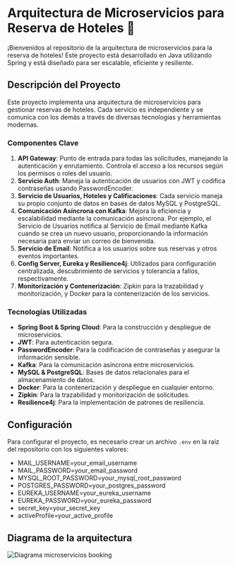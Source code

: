 # Arquitectura de Microservicios para Reserva de Hoteles 🏨

¡Bienvenidos al repositorio de la arquitectura de microservicios para la reserva de hoteles! Este proyecto está desarrollado en Java utilizando Spring y está diseñado para ser escalable, eficiente y resiliente.

## Descripción del Proyecto

Este proyecto implementa una arquitectura de microservicios para gestionar reservas de hoteles. Cada servicio es independiente y se comunica con los demás a través de diversas tecnologías y herramientas modernas.

### Componentes Clave

1. **API Gateway**: Punto de entrada para todas las solicitudes, manejando la autenticación y enrutamiento. Controla el acceso a los recursos según los permisos o roles del usuario.
2. **Servicio Auth**: Maneja la autenticación de usuarios con JWT y codifica contraseñas usando PasswordEncoder.
3. **Servicio de Usuarios, Hoteles y Calificaciones**: Cada servicio maneja su propio conjunto de datos en bases de datos MySQL y PostgreSQL.
4. **Comunicación Asíncrona con Kafka**: Mejora la eficiencia y escalabilidad mediante la comunicación asíncrona. Por ejemplo, el Servicio de Usuarios notifica al Servicio de Email mediante Kafka cuando se crea un nuevo usuario, proporcionando la información necesaria para enviar un correo de bienvenida.
5. **Servicio de Email**: Notifica a los usuarios sobre sus reservas y otros eventos importantes.
6. **Config Server, Eureka y Resilience4j**: Utilizados para configuración centralizada, descubrimiento de servicios y tolerancia a fallos, respectivamente.
7. **Monitorización y Contenerización**: Zipkin para la trazabilidad y monitorización, y Docker para la contenerización de los servicios.

### Tecnologías Utilizadas

- **Spring Boot & Spring Cloud**: Para la construcción y despliegue de microservicios.
- **JWT**: Para autenticación segura.
- **PasswordEncoder**: Para la codificación de contraseñas y asegurar la información sensible.
- **Kafka**: Para la comunicación asíncrona entre microservicios.
- **MySQL & PostgreSQL**: Bases de datos relacionales para el almacenamiento de datos.
- **Docker**: Para la contenerización y despliegue en cualquier entorno.
- **Zipkin**: Para la trazabilidad y monitorización de solicitudes.
- **Resilience4j**: Para la implementación de patrones de resiliencia.

## Configuración

Para configurar el proyecto, es necesario crear un archivo `.env` en la raíz del repositorio con los siguientes valores:

- MAIL_USERNAME=your_email_username
- MAIL_PASSWORD=your_email_password
- MYSQL_ROOT_PASSWORD=your_mysql_root_password
- POSTGRES_PASSWORD=your_postgres_password
- EUREKA_USERNAME=your_eureka_username
- EUREKA_PASSWORD=your_eureka_password
- secret_key=your_secret_key
- activeProfile=your_active_profile

## Diagrama de la arquitectura

![Diagrama microservicios booking](https://github.com/Alvarosanchezz3/Microservicios_Booking/assets/99328696/197934c6-dda0-44b3-a4b9-cee88194beb2)
